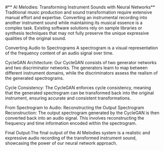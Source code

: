 ﻿#** AI Melodies: Transforming Instrument Sounds with Neural Networks**
Traditional music production and sound transformation require extensive manual effort and expertise. Converting an instrumental recording into another instrument sound while maintaining its musical essence is a complex task. Existing software solutions rely on sample libraries or synthesis techniques that may not fully preserve the unique expressive qualities of the original sound.

Converting Audio to Spectrograms
A spectrogram is a visual representation of the frequency content of an audio signal over time.

CycleGAN Architecture: Our CycleGAN consists of two generator networks and two discriminator networks. The generators learn to map between different instrument domains, while the discriminators assess the realism of the generated spectrograms.

Cycle Consistency: The CycleGAN enforces cycle consistency, meaning that the generated spectrogram can be transformed back into the original instrument, ensuring accurate and consistent transformations.

From Spectrogram to Audio: Reconstructing the Output
Spectrogram Reconstruction: The output spectrogram generated by the CycleGAN is then converted back into an audio signal. This involves reconstructing the frequency and time information encoded within the spectrogram.

Final Output:The final output of the AI Melodies system is a realistic and expressive audio recording of the transformed instrument sound, showcasing the power of our neural network approach.
